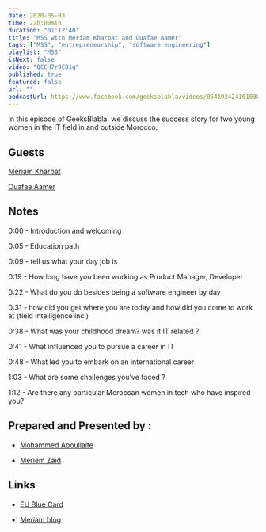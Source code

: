 ```yaml
---
date: 2020-05-03
time: 22h:00min
duration: "01:12:40"
title: "MSS with Meriam Kharbat and Ouafae Aamer"
tags: ["MSS", "entrepreneurship", "software engineering"]
playlist: "MSS"
isNext: false
video: "QCCH7r9CB1g"
published: true
featured: false
url: ""
podcastUrl: https://www.facebook.com/geeksblabla/videos/864192424101038/
---
```


In this episode of GeeksBlabla, we discuss the success story for two young women in the IT field in and outside Morocco.

## Guests

[Meriam Kharbat](https://www.facebook.com/meriam.kasahara)

[Ouafae Aamer](https://www.facebook.com/ouafae.aamer)

## Notes

0:00 - Introduction and welcoming

0:05 - Education path

0:09 - tell us what your day job is

0:19 - How long have you been working as Product Manager, Developer

0:22 - What do you do besides being a software engineer by day

0:31 - how did you get where you are today and how did you come to work at (field intelligence inc )

0:38 - What was your childhood dream? was it IT related ?

0:41 - What influenced you to pursue a career in IT

0:48 - What led you to embark on an international career

1:03 - What are some challenges you’ve faced ?

1:12 - Are there any particular Moroccan women in tech who have inspired you?

## Prepared and Presented by :

- [Mohammed Aboullaite](https://www.facebook.com/aboullaite)

- [Meriem Zaid](https://www.facebook.com/MeriemZaid)

## Links

- [EU Blue Card](https://www.make-it-in-germany.com/en/visa/kinds-of-visa/eu-blue-card/)

- [Meriam blog](https://medium.com/@MeriamKharbat)
